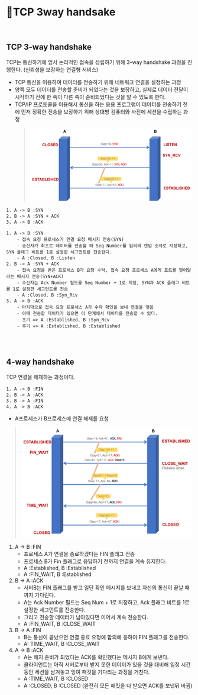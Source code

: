 # 🤝TCP 3way handsake

<br>

## TCP 3-way handshake
TCP는 통신하기에 앞서 논리적인 접속을 성립하기 위해 3-way handshake 과정을 진행한다. (신뢰성을 보장하는 연결형 서비스)

- TCP 통신을 이용하여 데이터를 전송하기 위해 네트워크 연결을 설정하는 과정
- 양쪽 모두 데이터를 전송할 준비가 되었다는 것을 보장하고, 실제로 데이터 전달이 시작하기 전에 한 쪽이 다른 쪽이 준비되었다는 것을 알 수 있도록 한다.
- TCP/IP 프로토콜을 이용해서 통신을 하는 응용 프로그램이 데이터를 전송하기 전에 먼저 정확한 전송을 보장하기 위해 상대방 컴퓨터와 사전에 세션을 수립하는 과정
    > ![3way](../../Network/img/TCP_3way_handshake/3wayhandshake2.png)

```
1. A -> B :SYN
2. B -> A :SYN + ACK
3. A -> B :ACK
```

    1. A -> B :SYN
        - 접속 요청 프로세스가 연결 요청 메시지 전송(SYN)
        - 송신자가 최초로 데이터를 전송할 때 Seq Number를 임의의 랜덤 숫자로 지정하고, SYN 플래그 비트를 1로 설정한 세그먼트를 전송한다.
        - A :Closed, B :Listen
    2. B -> A :SYN + ACK
        - 접속 요청을 받은 프로세스 B가 요청 수락, 접속 요청 프로세스 A에게 포트를 열어달라는 메시지 전송(SYN+ACK)
        - 수신자는 Ack Number 필드를 Seq Number + 1로 지정, SYN과 ACK 플래그 비트를 1로 설정한 세그먼트를 전송
        - A :Closed, B :Syn_Rcv
    3. A -> B :ACK
        - 마지막으로 접속 요청 프로세스 A가 수락 확인을 보내 연결을 맺음
        - 이때 전송할 데이터가 있으면 이 단계에서 데이터를 전송할 수 있다.
        - 초기 => A :Established, B :Syn_Rcv
        - 후기 => A :Established, B :Established

<br><br>

## 4-way handshake
TCP 연결을 해제하는 과정이다.
```
1. A -> B :FIN
2. B -> A :ACK
3. B -> A :FIN
4. A -> B :ACK
```
- A프로세스가 B프로세스에 연결 해제를 요청
> ![4way](../../Network/img/TCP_3way_handshake/4wayhandshake.png)

1. A -> B :FIN
    - 프로세스 A가 연결을 종료하겠다는 FIN 플래그 전송
    - 프로세스 B가 Fin 플래그로 응답하기 전까지 연결을 계속 유지한다.
    - A :Established, B :Established
    - A :FIN_WAIT, B :Established
2. B -> A :ACK
    - 서버B는 FIN 플래그를 받고 일단 확인 메시지를 보내고 자신의 통신이 끝날 때까지 기다린다.
    - A는 Ack Number 필드는 Seq Num + 1로 지정하고, Ack 플래그 비트를 1로 설정한 세그먼트를 전송한다.
    - 그리고 전송할 데이터가 남아있다면 이어서 계속 전송한다.
    - A :FIN_WAIT, B :CLOSE_WAIT
3. B -> A :FIN
    - B는 통신이 끝났으면 연결 종료 요청에 합의에 응하여 FIN 플래그를 전송한다.
    - A: TIME_WAIT, B :CLOSE_WAIT
4. A -> B :ACK
    - A는 해지 준비가 되었다는 ACK를 확인했다는 메시지 B에게 보낸다.
    - 클라이언트는 아직 서버로부터 받지 못한 데이터가 있을 것을 대비해 일정 시간동안 세션을 남겨놓고 잉여 패킷을 기다리는 과정을 거친다.
    - A :TIME_WAIT, B :CLOSED
    - A :CLOSED, B :CLOSED (완전히 모든 패킷을 다 받으면 ACK를 보낸뒤 바뀜)
